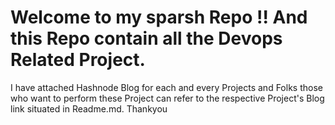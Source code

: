 # Welcome to my  sparsh Repo !! And this Repo contain all the Devops Related Project.
<p>I have attached Hashnode Blog for each and every Projects and Folks those who want to perform these Project can refer to the respective Project's Blog link situated in Readme.md. Thankyou</p>


